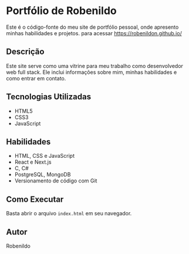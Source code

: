 # Portfólio de Robenildo

Este é o código-fonte do meu site de portfólio pessoal, onde apresento minhas habilidades e projetos.
 para acessar https://robenildon.github.io/

## Descrição

Este site serve como uma vitrine para meu trabalho como desenvolvedor web full stack. Ele inclui informações sobre mim, minhas habilidades e como entrar em contato.

## Tecnologias Utilizadas

- HTML5
- CSS3
- JavaScript

## Habilidades

- HTML, CSS e JavaScript
- React e Next.js
- C, C#
- PostgreSQL, MongoDB
- Versionamento de código com Git

## Como Executar

Basta abrir o arquivo `index.html` em seu navegador.

## Autor

Robenildo
